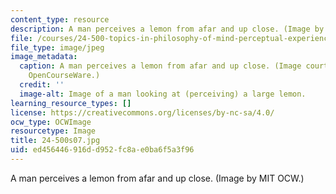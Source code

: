 ```yaml
---
content_type: resource
description: A man perceives a lemon from afar and up close. (Image by MIT OCW.)
file: /courses/24-500-topics-in-philosophy-of-mind-perceptual-experience-spring-2007/ed456446916dd952fc8ae0ba6f5a3f96_24-500s07.jpg
file_type: image/jpeg
image_metadata:
  caption: A man perceives a lemon from afar and up close. (Image courtesy of MIT
    OpenCourseWare.)
  credit: ''
  image-alt: Image of a man looking at (perceiving) a large lemon.
learning_resource_types: []
license: https://creativecommons.org/licenses/by-nc-sa/4.0/
ocw_type: OCWImage
resourcetype: Image
title: 24-500s07.jpg
uid: ed456446-916d-d952-fc8a-e0ba6f5a3f96
---
```

A man perceives a lemon from afar and up close. (Image by MIT OCW.)